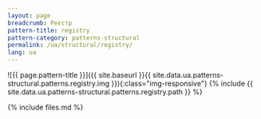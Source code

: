 ```yaml
---
layout: page
breadcrumb: Реєстр
pattern-title: registry
pattern-category: patterns-structural
permalink: /ua/structural/registry/
lang: ua
---
```


![{{ page.pattern-title }}]({{ site.baseurl }}{{ site.data.ua.patterns-structural.patterns.registry.img }}){:class="img-responsive"}
{% include {{ site.data.ua.patterns-structural.patterns.registry.path }} %}

{% include files.md %}